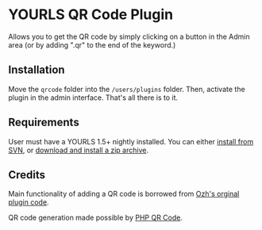 YOURLS QR Code Plugin
=====================

Allows you to get the QR code by simply clicking on a button in the Admin area (or by adding ".qr" to the end of the keyword.)

Installation
------------

Move the `qrcode` folder into the `/users/plugins` folder. Then, activate the plugin in the admin interface. That's all there is to it.

Requirements
------------

User must have a YOURLS 1.5+ nightly installed. You can either [install from SVN](http://code.google.com/p/yourls/wiki/InstallFromSVN), or [download and install a zip archive](http://yourls.org/nightly-builds/).

Credits
-------

Main functionality of adding a QR code is borrowed from [Ozh's orginal plugin code](http://code.google.com/p/yourls/wiki/PluginQRCodeShortURL).

QR code generation made possible by [PHP QR Code](http://github.com/intern/PHP-QR-Code).